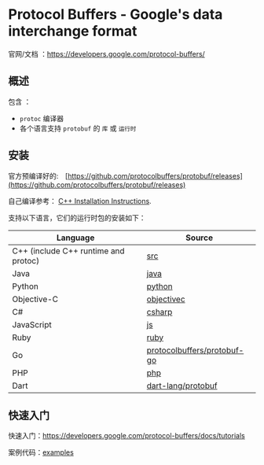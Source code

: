 Protocol Buffers - Google's data interchange format
===================================================

官网/文档 ：https://developers.google.com/protocol-buffers/

概述
--------

包含 ：
- `protoc` 编译器
- 各个语言支持 `protobuf` 的 `库` 或 `运行时`

安装
------------------------------

官方预编译好的:　[https://github.com/protocolbuffers/protobuf/releases](https://github.com/protocolbuffers/protobuf/releases)

自己编译参考： [C++ Installation
Instructions](src/README.md).

支持以下语言，它们的运行时包的安装如下：

| Language                             | Source                                                      |
|--------------------------------------|-------------------------------------------------------------|
| C++ (include C++ runtime and protoc) | [src](src)                                                  |
| Java                                 | [java](java)                                                |
| Python                               | [python](python)                                            |
| Objective-C                          | [objectivec](objectivec)                                    |
| C#                                   | [csharp](csharp)                                            |
| JavaScript                           | [js](js)                                                    |
| Ruby                                 | [ruby](ruby)                                                |
| Go                                   | [protocolbuffers/protobuf-go](https://github.com/protocolbuffers/protobuf-go)|
| PHP                                  | [php](php)                                                  |
| Dart                                 | [dart-lang/protobuf](https://github.com/dart-lang/protobuf) |

快速入门
-----------

快速入门：https://developers.google.com/protocol-buffers/docs/tutorials

案例代码：[examples](examples)

